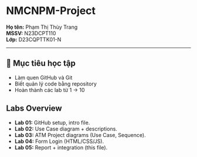 # NMCNPM-Project
**Họ tên:** Phạm Thị Thùy Trang  
**MSSV:** N23DCPT110  
**Lớp:** D23CQPTTK01-N  

---

## 🎯 Mục tiêu học tập
- Làm quen GitHub và Git  
- Biết quản lý code bằng repository  
- Hoàn thành các lab từ 1 → 10  
## Labs Overview
- **Lab 01:** GitHub setup, intro file.
- **Lab 02:** Use Case diagram + descriptions.
- **Lab 03:** ATM Project diagrams (Use Case, Sequence).
- **Lab 04:** Form Login (HTML/CSS/JS).
- **Lab 05:** Report + integration (this file).
